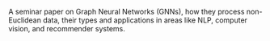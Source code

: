 A seminar paper on Graph Neural Networks (GNNs), how they process non-Euclidean data, their types and applications in areas like NLP, computer vision, and recommender systems.
